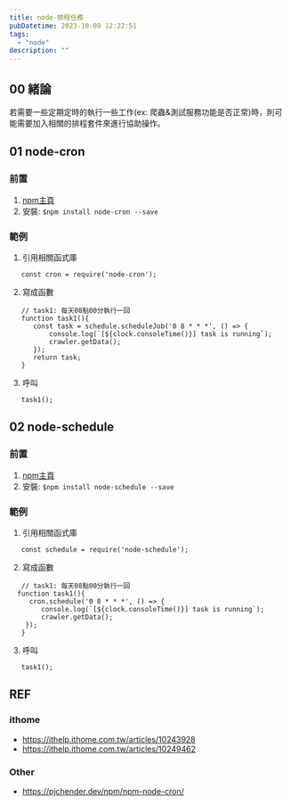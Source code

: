 ```yaml
---
title: node-排程任務
pubDatetime: 2023-10-09 12:22:51
tags:
  - "node"
description: ""
---
```


## 00 緒論

若需要一些定期定時的執行一些工作(ex: 爬蟲&測試服務功能是否正常)時，則可能需要加入相關的排程套件來進行協助操作。

<!--more-->

## 01 node-cron

### 前置

1. [npm主頁](https://www.npmjs.com/package/node-cron)
2. 安裝: `$npm install node-cron --save`

### 範例

1. 引用相關函式庫

```javascript=
   const cron = require('node-cron');
```

2. 寫成函數

```javascript=
   // task1: 每天08點00分執行一回
   function task1(){
      const task = schedule.scheduleJob('0 8 * * *', () => {
          console.log(`[${clock.consoleTime()}] task is running`);
          crawler.getData();
      });
      return task;
   }
```

3. 呼叫

```javascript=
   task1();
```

## 02 node-schedule

### 前置

1. [npm主頁](https://www.npmjs.com/search?q=node-schedule)
2. 安裝: `$npm install node-schedule --save`

### 範例

1. 引用相關函式庫

```javascript=
   const schedule = require('node-schedule');
```

2. 寫成函數

```javascript=
   // task1: 每天08點00分執行一回
  function task1(){
     cron.schedule('0 8 * * *', () => {
        console.log(`[${clock.consoleTime()}] task is running`);
        crawler.getData();
    });
   }
```

3. 呼叫

```javascript=
   task1();
```

## REF

### ithome

- https://ithelp.ithome.com.tw/articles/10243928
- https://ithelp.ithome.com.tw/articles/10249462

### Other

- https://pjchender.dev/npm/npm-node-cron/
